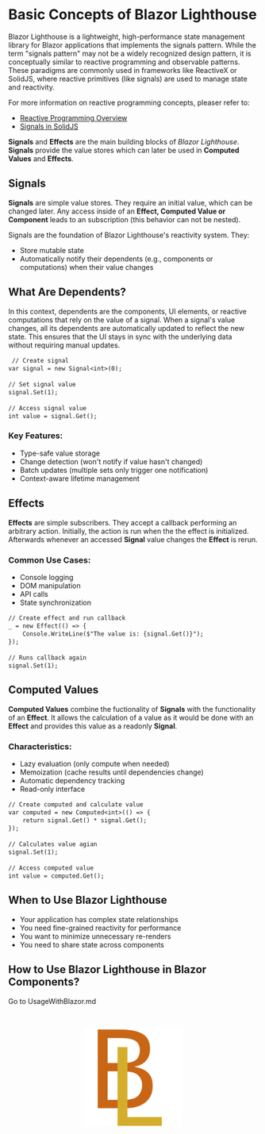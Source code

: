 # Basic Concepts of Blazor Lighthouse
Blazor Lighthouse is a lightweight, high-performance state management library for Blazor applications that implements the signals pattern. While the term "signals pattern" may not be a widely recognized design pattern, it is conceptually similar to reactive programming and observable patterns. These paradigms are commonly used in frameworks like ReactiveX or SolidJS, where reactive primitives (like signals) are used to manage state and reactivity.

For more information on reactive programming concepts, pleaser refer to:
- [Reactive Programming Overview](https://en.wikipedia.org/wiki/Reactive_programming)
- [Signals in SolidJS](https://www.solidjs.com/docs/latest#signals)

**Signals** and **Effects** are the main building blocks of *Blazor Lighthouse*. **Signals** provide the value stores which can later be used in **Computed Values** and **Effects**.

## Signals
**Signals** are simple value stores. They require an initial value, which can be changed later. Any access inside of an **Effect, Computed Value or Component** leads to an subscription (this behavior can not be nested).

Signals are the foundation of Blazor Lighthouse's reactivity system. They:
- Store mutable state
- Automatically notify their dependents (e.g., components or computations) when their value changes

## What Are Dependents?
In this context, dependents are the components, UI elements, or reactive computations that rely on the value of a signal. When a signal's value changes, all its dependents are automatically updated to reflect the new state. This ensures that the UI stays in sync with the underlying data without requiring manual updates.

```
 // Create signal
var signal = new Signal<int>(0);

// Set signal value
signal.Set(1);

// Access signal value
int value = signal.Get();
```

### Key Features:
- Type-safe value storage
- Change detection (won't notify if value hasn't changed)
- Batch updates (multiple sets only trigger one notification)
- Context-aware lifetime management

## Effects
**Effects** are simple subscribers. They accept a callback performing an arbitrary action. Initially, the action is run when the the effect is initialized. Afterwards whenever an accessed **Signal** value changes the **Effect** is rerun.

### Common Use Cases:
- Console logging
- DOM manipulation
- API calls
- State synchronization

```
// Create effect and run callback
_ = new Effect(() => {
    Console.WriteLine($"The value is: {signal.Get()}");
});

// Runs callback again
signal.Set(1);
```

## Computed Values
**Computed Values** combine the fuctionality of **Signals** with the functionality of an **Effect**. It allows the calculation of a value as it would be done with an **Effect** and provides this value as a readonly **Signal**.

### Characteristics:
- Lazy evaluation (only compute when needed)
- Memoization (cache results until dependencies change)
- Automatic dependency tracking
- Read-only interface

```
// Create computed and calculate value
var computed = new Computed<int>(() => {
    return signal.Get() * signal.Get();
});

// Calculates value agian
signal.Set(1);

// Access computed value
int value = computed.Get();
```

## When to Use Blazor Lighthouse
- Your application has complex state relationships
- You need fine-grained reactivity for performance
- You want to minimize unnecessary re-renders
- You need to share state across components

## How to Use Blazor Lighthouse in Blazor Components?
Go to UsageWithBlazor.md

<br/>
<p align="center">
    <img src="../img/logo.svg" width="200px" alt="Logo">
</p>